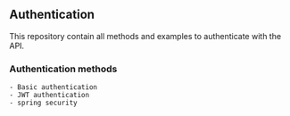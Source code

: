 ## Authentication

This repository contain all methods and examples to authenticate with the API.

### Authentication methods
    - Basic authentication
    - JWT authentication
    - spring security

